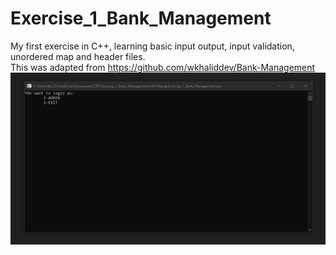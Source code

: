 # Exercise_1_Bank_Management
My first exercise in C++, learning basic input output, input validation, unordered map and header files.<br/>
This was adapted from https://github.com/wkhaliddev/Bank-Management
![](https://github.com/kkc23g/Exercise_1_Bank_Management/blob/main/Animation.gif)
